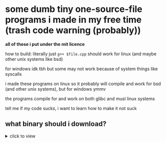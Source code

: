 # some dumb tiny one-source-file programs i made in my free time (trash code warning (probably))
**all of these i put under the mit licence**

how to build: literally just `g++ $file.cpp` should work for linux (and maybe other unix systems like bsd)

for windows idk tbh but some may not work because of system things like syscalls

i made these programs on linux so it probably will compile and work for bsd (and other unix systems), but for windows ymmv

the programs compile for and work on both glibc and musl linux systems


tell me if my code sucks, i want to learn how to make it not suck

## what binary should i download?
<details>
  <summary>click to view</summary>
    LINUX:
     - architecture: if you use a desktop or laptop from the past 20 years and an intel/amd cpu you probably have x86_64 (aka amd64). if your computer is more ancient you might have x86 (i386-i686). if you use a phone or raspberry pi or your cpu is not intel/amd you probably have aarch64 (aka arm64). if you have another arch you probably know it
     - c library: if you use alpine or chimera you have musl, if you use void or gentoo you probably chose glibc but just check to be sure, if you have some other distro you probably have glibc
    FREEBSD: there's only amd64 for now but i might make aarch64 builds if there is demand (there probably won't be)
    WINDOWS: if your computer is from the past 20 years and your cpu is intel/amd you very likely have x86_64, but i686 will work on these as well. if your computer is more ancient you probably have x86 (i386-i686). if your cpu is not intel/amd (e.g. qualcomm) you (definitely?) have aarch64 so build the binary yourself
    ### No Mac because
    ![tom searching for such a cross-compiler](https://i.imgur.com/4uIOScq.gif)
</details>
